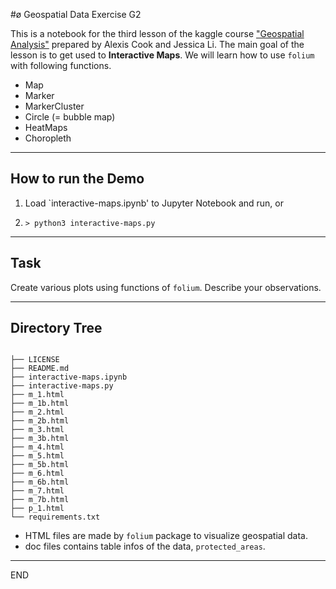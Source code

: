 #ø Geospatial Data Exercise G2

This is a notebook for the third lesson of the kaggle course
["Geospatial Analysis"](https://www.kaggle.com/learn/geospatial-analysis)
prepared by Alexis Cook and Jessica Li. The main goal of the lesson is
to get used to __Interactive Maps__. We will learn how to use `folium`
with following functions.

* Map
* Marker
* MarkerCluster
* Circle (= bubble map)
* HeatMaps
* Choropleth

------------------------------------------------------------------
## How to run the Demo

1. Load `interactive-maps.ipynb' to Jupyter Notebook and run, or

2. `> python3 interactive-maps.py`

------------------------------------------------------------------
## Task
Create various plots using functions of `folium`. Describe your observations.

------------------------------------------------------------------
## Directory Tree
```

├── LICENSE
├── README.md
├── interactive-maps.ipynb
├── interactive-maps.py
├── m_1.html
├── m_1b.html
├── m_2.html
├── m_2b.html
├── m_3.html
├── m_3b.html
├── m_4.html
├── m_5.html
├── m_5b.html
├── m_6.html
├── m_6b.html
├── m_7.html
├── m_7b.html
├── p_1.html
└── requirements.txt

```
* HTML files are made by `folium` package to visualize geospatial data.
* doc files contains table infos of the data, `protected_areas`.
------------------------------------------------------------------
END

